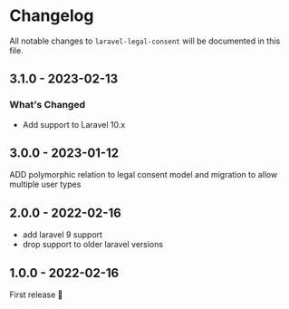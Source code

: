 # Changelog

All notable changes to `laravel-legal-consent` will be documented in this file.

## 3.1.0 - 2023-02-13

### What's Changed

- Add support to Laravel 10.x

## 3.0.0 - 2023-01-12

ADD polymorphic relation to legal consent model and migration to allow multiple user types

## 2.0.0 - 2022-02-16

- add laravel 9 support
- drop support to older laravel versions

## 1.0.0 - 2022-02-16

First release 🚀
